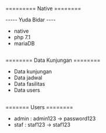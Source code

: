 ========= Native ========

----- Yuda Bidar ----
- native 
- php 7.1 
- mariaDB

##
##

======== Data Kunjungan ========
- Data kunjungan
- Data jadwal 
- Data fasilitas
- Data users

##
##
##

======= Users ========
- admin : admin123 -> password123
- staf  : staf123  -> staf123



